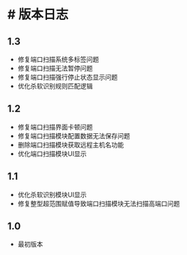 # # 版本日志
## 1.3
- 修复端口扫描系统多标签问题
- 修复端口扫描无法暂停问题
- 修复端口扫描强行停止状态显示问题
- 优化杀软识别规则匹配逻辑

## 1.2
- 修复端口扫描界面卡顿问题
- 修复端口扫描模块配置数据无法保存问题
- 删除端口扫描模块获取远程主机名功能
- 优化端口扫描模块UI显示

## 1.1
- 优化杀软识别模块UI显示
- 修复整型超范围赋值导致端口扫描模块无法扫描高端口问题

## 1.0
- 最初版本
